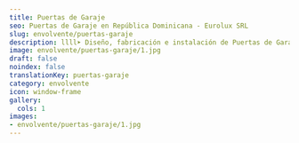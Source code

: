 ```yaml
---
title: Puertas de Garaje
seo: Puertas de Garaje en República Dominicana - Eurolux SRL
slug: envolvente/puertas-garaje
description: llll➤ Diseño, fabricación e instalación de Puertas de Garaje ✅ y todo tipo de envolvente y fachada ligera para su proyecto.
image: envolvente/puertas-garaje/1.jpg
draft: false
noindex: false
translationKey: puertas-garaje
category: envolvente
icon: window-frame
gallery:
  cols: 1
images:
- envolvente/puertas-garaje/1.jpg
---
```

